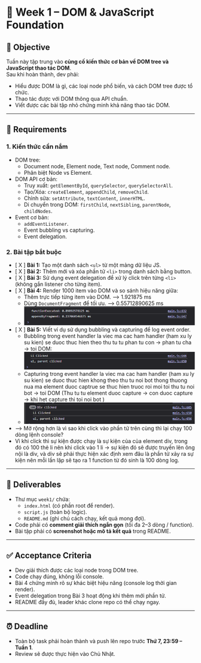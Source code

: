 # 📌 Week 1 – DOM & JavaScript Foundation

## 🎯 Objective
Tuần này tập trung vào **củng cố kiến thức cơ bản về DOM tree và JavaScript thao tác DOM**.  
Sau khi hoàn thành, dev phải:
- Hiểu được DOM là gì, các loại node phổ biến, và cách DOM tree được tổ chức.  
- Thao tác được với DOM thông qua API chuẩn.  
- Viết được các bài tập nhỏ chứng minh khả năng thao tác DOM.

---

## 📝 Requirements

### 1. Kiến thức cần nắm
- DOM tree:
  - Document node, Element node, Text node, Comment node.
  - Phân biệt Node vs Element.
- DOM API cơ bản:
  - Truy xuất: `getElementById`, `querySelector`, `querySelectorAll`.
  - Tạo/Xóa: `createElement`, `appendChild`, `removeChild`.
  - Chỉnh sửa: `setAttribute`, `textContent`, `innerHTML`.
  - Di chuyển trong DOM: `firstChild`, `nextSibling`, `parentNode`, `childNodes`.
- Event cơ bản:
  - `addEventListener`.
  - Event bubbling vs capturing.
  - Event delegation.

### 2. Bài tập bắt buộc
- [ X ] **Bài 1:** Tạo một danh sách `<ul>` từ một mảng dữ liệu JS.  
- [ X ] **Bài 2:** Thêm mới và xóa phần tử `<li>` trong danh sách bằng button.  
- [ X ] **Bài 3:** Sử dụng event delegation để xử lý click trên từng `<li>` (không gắn listener cho từng item).  
- [ X ] **Bài 4:** Render 1000 item vào DOM và so sánh hiệu năng giữa:
  - Thêm trực tiếp từng item vào DOM. --> 1.921875 ms
  - Dùng `DocumentFragment` để tối ưu. --> 0.55712890625 ms
  - ![alt text](image.png)
- [ X ] **Bài 5:** Viết ví dụ sử dụng bubbling và capturing để log event order.
   - Bubbling trong event handler la viec ma cac ham handler (ham xu ly su kien) se duoc thuc hien theo thu tu tu phan tu con -> phan tu cha -> toi DOM:
   ![alt text](image-1.png)
   - Capturing trong event handler la viec ma cac ham handler (ham xu ly su kien) se duoc thuc hien khong theo thu tu noi bot thong thuong nua ma element duoc captrue se thuc hien truoc roi moi toi thu tu noi bot -> toi DOM (Thu tu tu element duoc capture -> con duoc capture -> khi het capture thi toi noi bot )
   - ![alt text](image-2.png)
 - --> Mở rộng hơn là vì sao khi click vào phần tử trên cùng thì lại chạy 100 dòng lệnh console?
 - Vì khi click thì sự kiện được chạy là sự kiện của của element div, trong đó có 100 thẻ li nên khi click vào 1 li -> sự kiện đó sẽ được truyền lên ông nội là div, và div sẽ phải thực hiện xác định xem đâu là phần tử xảy ra sự kiện nên mỗi lần lặp sẽ tạo ra 1 function từ đó sinh là 100 dòng log.
---

## 📂 Deliverables
- Thư mục `week1/` chứa:
  - `index.html` (có phần root để render).
  - `script.js` (toàn bộ logic).
  - `README.md` (ghi chú cách chạy, kết quả mong đợi).
- Code phải có **comment giải thích ngắn gọn** (tối đa 2–3 dòng / function).
- Bài tập phải có **screenshot hoặc mô tả kết quả** trong README.

---

## ✅ Acceptance Criteria
- Dev giải thích được các loại node trong DOM tree.  
- Code chạy đúng, không lỗi console.  
- Bài 4 chứng minh rõ sự khác biệt hiệu năng (console log thời gian render).  
- Event delegation trong Bài 3 hoạt động khi thêm mới phần tử.  
- README đầy đủ, leader khác clone repo có thể chạy ngay.  

---

## ⏰ Deadline
- Toàn bộ task phải hoàn thành và push lên repo trước **Thứ 7, 23:59 – Tuần 1**.  
- Review sẽ được thực hiện vào Chủ Nhật.  
